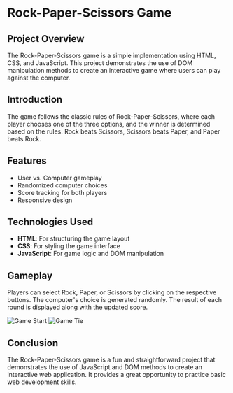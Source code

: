 # Rock-Paper-Scissors Game

## Project Overview

The Rock-Paper-Scissors game is a simple implementation using HTML, CSS, and JavaScript. This project demonstrates the use of DOM manipulation methods to create an interactive game where users can play against the computer.

## Introduction

The game follows the classic rules of Rock-Paper-Scissors, where each player chooses one of the three options, and the winner is determined based on the rules: Rock beats Scissors, Scissors beats Paper, and Paper beats Rock.

## Features

- User vs. Computer gameplay
- Randomized computer choices
- Score tracking for both players
- Responsive design

## Technologies Used

- **HTML**: For structuring the game layout
- **CSS**: For styling the game interface
- **JavaScript**: For game logic and DOM manipulation

## Gameplay

Players can select Rock, Paper, or Scissors by clicking on the respective buttons. The computer's choice is generated randomly. The result of each round is displayed along with the updated score.

![Game Start](images/game_start.png)
![Game Tie](images/game_tie.png)

## Conclusion

The Rock-Paper-Scissors game is a fun and straightforward project that demonstrates the use of JavaScript and DOM methods to create an interactive web application. It provides a great opportunity to practice basic web development skills.
